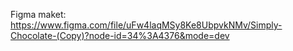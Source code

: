 Figma maket: https://www.figma.com/file/uFw4laqMSy8Ke8UbpvkNMv/Simply-Chocolate-(Copy)?node-id=34%3A4376&mode=dev
